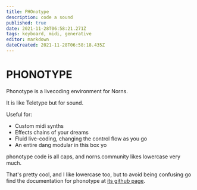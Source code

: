 ```yaml
---
title: PHOnotype
description: code a sound
published: true
date: 2021-11-28T06:58:21.271Z
tags: keyboard, midi, generative
editor: markdown
dateCreated: 2021-11-28T06:58:18.435Z
---
```


# PHONOTYPE

Phonotype is a livecoding environment for Norns.

It is like Teletype but for sound.

Useful for:

* Custom midi synths
* Effects chains of your dreams
* Fluid live-coding, changing the control flow as you go
* An entire dang modular in this box yo

phonotype code is all caps, and norns.community likes lowercase very much.

That's pretty cool, and I like lowercase too, but to avoid being confusing go find the documentation for phonotype at [its github page](https://github.com/sixolet/phonotype).